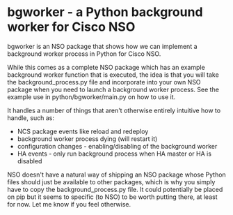 # bgworker - a Python background worker for Cisco NSO
bgworker is an NSO package that shows how we can implement a background worker
process in Python for Cisco NSO.

While this comes as a complete NSO package which has an example background
worker function that is executed, the idea is that you will take the
background_process.py file and incorporate into your own NSO package when you
need to launch a background worker process. See the example use in
python/bgworker/main.py on how to use it.

It handles a number of things that aren't otherwise entirely intuitive how to
handle, such as:
 - NCS package events like reload and redeploy
 - background worker process dying (will restart it)
 - configuration changes - enabling/disabling of the background worker
 - HA events - only run background process when HA master or HA is disabled

NSO doesn't have a natural way of shipping an NSO package whose Python files
should just be available to other packages, which is why you simply have to copy
the background_process.py file. It could potentially be placed on pip but it
seems to specific (to NSO) to be worth putting there, at least for now. Let me
know if you feel otherwise.
